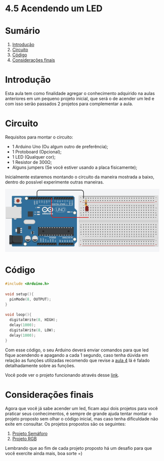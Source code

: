 # 4.5 Acendendo um LED

# Sumário

01. [Introdução](#introdução)
00. [Circuito](#circuito)
00. [Código](#código)
00. [Considerações finais](#considerações-finais)

# Introdução

Esta aula tem como finalidade agregar o conhecimento adquirido na aulas anteriores em um pequeno projeto inicial, que será o de acender um led e com isso serão passados 2 projetos para complementar a aula.
<p></p>

# Circuito

Requisitos para montar o circuito:

- 1 Arduino Uno (Ou algum outro de preferência);
- 1 Protoboard (Opcional);
- 1 LED (Qualquer cor);
- 1 Resistor de 300Ω;
- Alguns jumpers (Se você estiver usando a placa fisicamente);
<p></p>

Inicialmente estaremos montando o circuito da maneira mostrada a baixo, dentro do possível experimente outras maneiras.

<p align="center">
    <img src="../imgs/ModuloBasico/AcendendoLed/Circuito.jpg" alt="Esquema de ligação">
</p>

# Código

```C++
#include <Arduino.h>

void setup(){
  pinMode(8, OUTPUT);
}

void loop(){
  digitalWrite(8, HIGH);
  delay(1000);
  digitalWrite(8, LOW);
  delay(1000);
}
```

Com esse código, o seu Arduino deverá enviar comandos para que led fique acendendo e apagando a cada 1 segundo, caso tenha dúvida em relação as funções utilizadas recomendo que revise a [aula 4](4-Estrutura.md) lá é falado detalhadamente sobre as funções.

Você pode ver o projeto funcionando através desse [link](https://www.tinkercad.com/things/cDS3L45QDAz).
<p></p>

# Considerações finais

Agora que você já sabe acender um led, ficam aqui dois projetos para você praticar seus conhecimentos, é sempre de grande ajuda tentar montar o projeto proposto sem olhar o código inicial, mas caso tenha dificuldade não exite em consultar. Os projetos propostos são os seguintes:

01. [Projeto Semáforo](../Projetos/1-Projeto-semaforo.md)
00. [Projeto RGB](../Projetos/2-Projeto-RGB.md) 

Lembrando que ao fim de cada projeto proposto há um desafio para que você exercite ainda mais, boa sorte =)